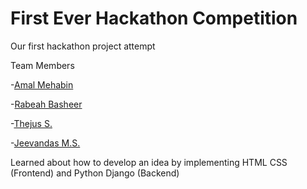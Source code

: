 # First Ever Hackathon Competition

Our first hackathon project attempt

Team Members

-[Amal Mehabin](https://github.com/Mehbinamal)

-[Rabeah Basheer](https://github.com/raboooiii)

-[Thejus S.](https://github.com/Thejuskuku)

-[Jeevandas M.S.](https://github.com/jeevandas-jd)

Learned about how to develop an idea by implementing HTML CSS (Frontend) and Python Django (Backend)
